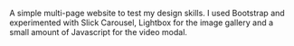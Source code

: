 A simple multi-page website to test my design skills. I used Bootstrap and experimented with Slick Carousel, Lightbox for the image gallery and a small amount of Javascript for the video modal.
